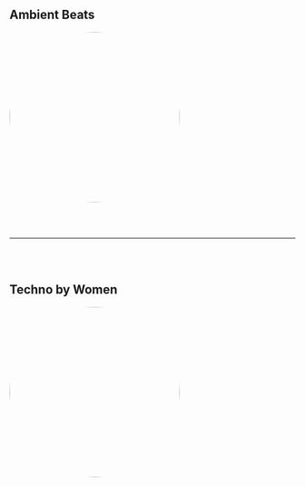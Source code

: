 
<style>
figure {
  border: 0px #cccccc solid;
  padding: 4px;
  margin: auto;
  align: center;
}

figcaption {
  background-color: white;
  color: black;
  font-style: bold;
  padding: 2px;
  text-align: center;
}
</style>

<h2>Ambient Beats</h2>
<a href="https://radioninjapirata.github.io/radio_ambbeat.html" target="_blank"><img src="https://mosaic.scdn.co/640/ab67616d0000b2731019d5a76c8803df5dc5e2d1ab67616d0000b27316055605463907b925ab2efcab67616d0000b2732e90aebd341695098d29f4c8ab67616d0000b273b033087945225272e885808c" height="300" width="auto" style="border-radius:50%"></a>

<br /> <br />
<hr style="height:2px;border-width:0;color:gray;background-color:gray"> 
<br /><br />

<h2>Techno by Women</h2>
<a href="https://radioninjapirata.github.io/radio_technowomen.html" target="_blank"><img src="https://mosaic.scdn.co/640/ab67616d0000b273155f04b7f16666d4792bba76ab67616d0000b273621f99bcbf3527684e7656eaab67616d0000b27365a2ef052cb013b00d7efa18ab67616d0000b2739e918ea8428573df98e7596e" height="300" width="auto" style="border-radius:50%"></a>
